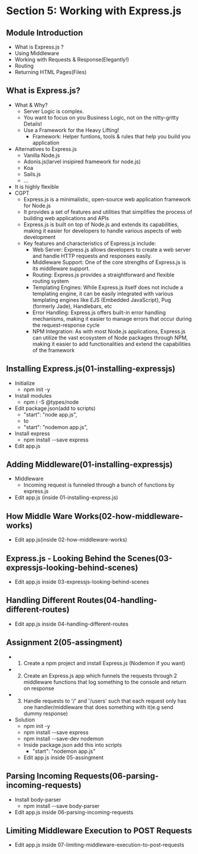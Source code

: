 # Section 5: Working with Express.js

## Module Introduction
* What is Express.js ?
* Using Middleware
* Working with Requests & Response(Elegantly!)
* Routing
* Returning HTML Pages(Files)

## What is Express.js?
* What & Why?
    * Server Logic is complex.
    * You want to focus on you Business Logic, not on the nitty-gritty Details!
    * Use a Framework for the Heavy Lifting!
        * Framework: Helper funtions, tools & rules that help you build you application
* Alternatives to Express.js
    * Vanilla Node.js
    * Adonis.js(larvel insipired framework for node.js)
    * Koa
    * Sails.js
    * ...
* It is highly flexible
* CGPT
    * Express.js is a minimalistic, open-source web application framework for Node.js
    * It provides a set of features and utilities that simplifies the process of building web applications and APIs
    * Express.js is built on top of Node.js and extends its capabilities, making it easier for developers to handle various aspects of web development
    * Key features and characteristics of Express.js include:
        * Web Server: Express.js allows developers to create a web server and handle HTTP requests and responses easily. 
        * Middleware Support: One of the core strengths of Express.js is its middleware support.
        * Routing: Express.js provides a straightforward and flexible routing system
        * Templating Engines: While Express.js itself does not include a templating engine, it can be easily integrated with various templating engines like EJS (Embedded JavaScript), Pug (formerly Jade), Handlebars, etc
        * Error Handling: Express.js offers built-in error handling mechanisms, making it easier to manage errors that occur during the request-response cycle
        * NPM Integration: As with most Node.js applications, Express.js can utilize the vast ecosystem of Node packages through NPM, making it easier to add functionalities and extend the capabilities of the framework

## Installing Express.js(01-installing-expressjs)
* Initialize
    * npm init -y
* Install modules
    * npm i -S @types/node
* Edit package.json(add to scripts)
    * "start": "node app.js",
    * to   
    * "start": "nodemon app.js",
* Install express
    * npm install --save express
* Edit app.js

## Adding Middleware(01-installing-expressjs)
* Middleware
    * Incoming request is funneled through a bunch of functions by express.js
* Edit app.js (inside 01-installing-express.js)

## How Middle Ware Works(02-how-middleware-works)
* Edit app.js(inside 02-how-middleware-works)

## Express.js - Looking Behind the Scenes(03-expressjs-looking-behind-scenes)
* Edit app.js inside 03-expressjs-looking-behind-scenes

## Handling Different Routes(04-handling-different-routes)
* Edit app.js inside 04-handling-different-routes

## Assignment 2(05-assingment)
* 1. Create a npm project and install Express.js (Nodemon if you want)
* 2. Create an Express.js app which funnels the requests through 2 middleware functions that log something to the console and return on response
* 3. Handle requests to '/' and '/users' such that each request only has one handler/middleware that does something with it(e.g send dummy response)
* Solution
    * npm init -y
    * npm install --save express
    * npm install --save-dev nodemon
    * Inside package.json add this into scripts
        * "start": "nodemon app.js"
    * Edit app.js inside 05-assingment

## Parsing Incoming Requests(06-parsing-incoming-requests)
* Install body-parser
    * npm install --save body-parser
* Edit app.js inside 06-parsing-incoming-requests

## Limiting Middleware Execution to POST Requests
* Edit app.js inside 07-limiting-middleware-execution-to-post-requests

